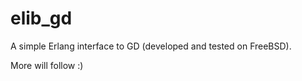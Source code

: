elib_gd
=======

A simple Erlang interface to GD (developed and tested on FreeBSD).

More will follow :)
